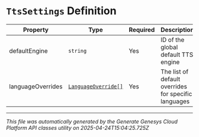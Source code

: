 # `TtsSettings` Definition

| Property | Type | Required | Description |
|----------|------|----------|-------------|
| defaultEngine | `string` | Yes | ID of the global default TTS engine |
| languageOverrides | [`LanguageOverride[]`](languageoverride-definition.md) | Yes | The list of default overrides for specific languages |

---

*This file was automatically generated by the Generate Genesys Cloud Platform API classes utility on 2025-04-24T15:04:25.725Z*